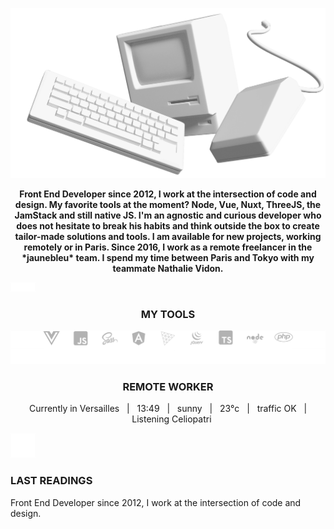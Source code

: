 ![Image of macintosh](https://raw.githubusercontent.com/alexiscolin/alexiscolin/main/cover-alexiscolin.png)
<p align="center"><strong>Front End Developer since 2012, I work at the intersection of code and design. My favorite tools at the moment? Node, Vue, Nuxt, ThreeJS, the JamStack and still native JS. I'm an agnostic and curious developer who does not hesitate to break his habits and think outside the box to create tailor-made solutions and tools. I am available for new projects, working remotely or in Paris. Since 2016, I work as a remote freelancer in the *jaunebleu* team. I spend my time between Paris and Tokyo with my teammate Nathalie Vidon.</strong></p>

![space](https://raw.githubusercontent.com/alexiscolin/alexiscolin/main/mini-space-15.png)

<h3 align="center">MY TOOLS</h3>

![softwares & languages & frameworks I use](https://raw.githubusercontent.com/alexiscolin/alexiscolin/main/dev-icos-mini-spaces.svg)

<h3 align="center">REMOTE WORKER</h3>
<p align="center">Currently in Versailles&nbsp;&nbsp;&nbsp;|&nbsp;&nbsp;&nbsp;13:49&nbsp;&nbsp;&nbsp;|&nbsp;&nbsp;&nbsp;sunny&nbsp;&nbsp;&nbsp;|&nbsp;&nbsp;&nbsp;23°c&nbsp;&nbsp;&nbsp;|&nbsp;&nbsp;&nbsp;traffic OK&nbsp;&nbsp;&nbsp;|&nbsp;&nbsp;&nbsp;Listening Celiopatri</p>

![space](https://raw.githubusercontent.com/alexiscolin/alexiscolin/main/space-40.png)

<h3>LAST READINGS</h3>
<p>Front End Developer since 2012, I work at the intersection of code and design.</p>
<!--
**alexiscolin/alexiscolin** is a ✨ _special_ ✨ repository because its `README.md` (this file) appears on your GitHub profile.

Here are some ideas to get you started:

- 🔭 I’m currently working on ...
- 🌱 I’m currently learning ...
- 👯 I’m looking to collaborate on ...
- 🤔 I’m looking for help with ...
- 💬 Ask me about ...
- 📫 How to reach me: ...
- 😄 Pronouns: ...
- ⚡ Fun fact: ...
-->
